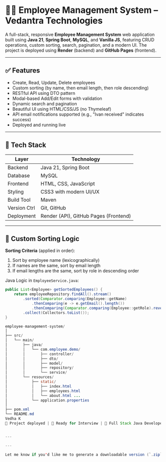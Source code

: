 # 🧑‍💼 Employee Management System – Vedantra Technologies

A full-stack, responsive **Employee Management System** web application built using **Java 21**, **Spring Boot**, **MySQL**, and **Vanilla JS**, featuring CRUD operations, custom sorting, search, pagination, and a modern UI. The project is deployed using **Render** (backend) and **GitHub Pages** (frontend).

---

## ✅ Features

- Create, Read, Update, Delete employees
- Custom sorting (by name, then email length, then role descending)
- RESTful API using DTO pattern
- Modal-based Add/Edit forms with validation
- Dynamic search and pagination
- Beautiful UI using HTML/CSS/JS (no Thymeleaf)
- API email notifications supported (e.g., "Ivan received" indicates success)
- Deployed and running live

---

## 🧱 Tech Stack

| Layer         | Technology               |
|---------------|---------------------------|
| Backend       | Java 21, Spring Boot      |
| Database      | MySQL                     |
| Frontend      | HTML, CSS, JavaScript     |
| Styling       | CSS3 with modern UI/UX    |
| Build Tool    | Maven                     |
| Version Ctrl  | Git, GitHub               |
| Deployment    | Render (API), GitHub Pages (Frontend) |

---

## 🧩 Custom Sorting Logic
**Sorting Criteria** (applied in order):

1. Sort by employee name (lexicographically)
2. If names are the same, sort by email length
3. If email lengths are the same, sort by role in descending order

Java Logic in `EmployeeService.java`:
```java
public List<Employee> getSortedEmployees() {
    return employeeRepository.findAll().stream()
        .sorted(Comparator.comparing(Employee::getName)
            .thenComparing(e -> e.getEmail().length())
            .thenComparing(Comparator.comparing(Employee::getRole).reversed()))
        .collect(Collectors.toList());
}

employee-management-system/
│
├── src/
│   └── main/
│       ├── java/
│       │   └── com.employee.demo/
│       │       ├── controller/
│       │       ├── dto/
│       │       ├── model/
│       │       ├── repository/
│       │       └── service/
│       └── resources/
│           ├── static/
│           │   ├── index.html
│           │   ├── employees.html
│           │   └── about.html ...
│           └── application.properties
│
├── pom.xml
└── README.md
Vedha K
🚀 Project deployed | 💼 Ready for Interview | 🧠 Full Stack Java Developer


---

---

Let me know if you'd like me to generate a downloadable version (`.zip` or `.pdf`) or want to directly commit this to your GitHub repo.
